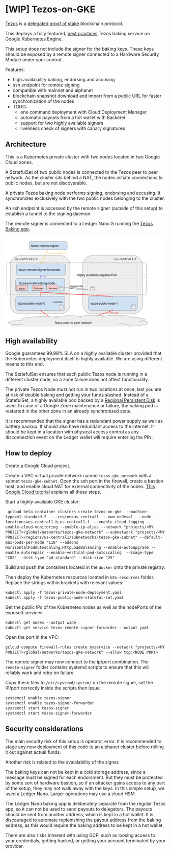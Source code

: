 [WIP] Tezos-on-GKE
==================

[Tezos](http://tezos.gitlab.io/mainnet/) is a [delegated proof of stake](https://bitshares.org/technology/delegated-proof-of-stake-consensus/) blockchain protocol.

This deploys a fully featured, [best practices](https://medium.com/tezos/its-a-baker-s-life-for-me-c214971201e1) Tezos baking service on Google Kubernetes Engine.

This setup does not include the signer for the baking keys. These keys should be exposed by a remote signer connected to a Hardware Security Module under your control.

Features:

* high availaibility baking, endorsing and accusing
* ssh endpoint for remote signing
* compatible with mainnet and alphanet
* blockchain snapshot download and import from a public URL for faster synchronization of the nodes
* TODO:
  * one command deployment with Cloud Deployment Manager
  * automatic payouts from a hot wallet with Backerei
  * support for two highly available signers
  * liveliness check of signers with canary signatures

Architecture
------------

This is a Kubernetes private cluster with two nodes located in two Google Cloud zones.

A StatefulSet of two public nodes is connected to the Tezos peer to peer network. As the cluster sits behind a NAT, the nodes initiate connections to public nodes, but are not discoverable.

A private Tezos baking node performs signing, endorsing and accusing. It synchronizes exclusively with the two public nodes belonging to the cluster.

An ssh endpoint is accessed by the remote signer (outside of this setup) to establish a tunnel to the signing daemon.

The remote signer is connected to a Ledger Nano S running the [Tezos Baking app](https://github.com/obsidiansystems/ledger-app-tezos).

<img src="./k8s-baker.svg">

High availability
-----------------

Google guarantees 99.99% SLA on a highly available cluster provided that the Kubernetes deployment itself is highly available. We are using different means to this end.

The StatefulSet ensures that each public Tezos node is running in a different cluster node, so a zone failure does not affect functionality.

The private Tezos Node must not run in two locations at once, lest you are at risk of double baking and getting your funds slashed. Instead of a StatefulSet, a highly available pod backed by a [Regional Persistent Disk](https://cloud.google.com/compute/docs/disks/#repds) is used. In case of a Google Zone maintenance or failure, the baking pod is restarted in the other zone in an already synchronized state.

It is recommended that the signer has a redundant power supply as well as battery backup. It should also have redundant access to the internet. It should be kept in a location with physical access control as any disconnection event on the Ledger wallet will require entering the PIN.

How to deploy
-------------

Create a Google Cloud project.

Create a VPC virtual private network named `tezos-gke-network` with a subnet `tezos-gke-subnet`. Open the ssh port in the firewall, create a bastion host, and enable cloud NAT for external connectivity of the nodes. [This Google Cloud tutorial](https://cloud.google.com/nat/docs/gke-example) explains all these steps.

Start a highly available GKE cluster:

```
 gcloud beta container clusters create tezos-on-gke  --machine-type=n1-standard-2   --region=us-central1  --num-nodes=1  --node-locations=us-central1-b,us-central1-f  --enable-cloud-logging --enable-cloud-monitoring --enable-ip-alias --network "projects/<MY PROJECT>/global/networks/tezos-gke-network" --subnetwork "projects/<MY PROJECT>/regions/us-central1/subnetworks/tezos-gke-subnet" --default-max-pods-per-node "110" --addons HorizontalPodAutoscaling,HttpLoadBalancing --enable-autoupgrade --enable-autorepair --enable-vertical-pod-autoscaling  --image-type "COS" --disk-type "pd-standard" --disk-size "25"
```

Build and push the containers located in the `docker` onto the private registry.

Then deploy the Kubernetes resources located in `k8s-resources` folder. Replace the strings within brackets with relevant values:

```
kubectl apply -f tezos-private-node-deployment.yaml
kubectl apply -f tezos-public-node-stateful-set.yaml
```

Get the public IPs of the Kubernetes nodes as well as the nodePorts of the exposed services:

```
kubectl get nodes --output wide
kubectl get service tezos-remote-signer-forwarder --output yaml
```

Open the port in the VPC:

```
gcloud compute firewall-rules create myservice --network "projects/<MY PROJECT>/global/networks/tezos-gke-network" --allow tcp:<NODE PORT>
```

The remote signer may now connect to the ip/port combination. The `remote-signer` folder contains systemd scripts to ensure that this will reliably work and retry on failure.

Copy these files to `/etc/systemd/system/` on the remote signer, set the IP/port correctly inside the scripts then issue:

```
systemctl enable tezos-signer
systemctl enable tezos-signer-forwarder
systemctl start tezos-signer
systemctl start tezos-signer-forwarder
```

Security considerations
-----------------------

The main security risk of this setup is operator error. It is recommended to stage any new deployment of this code to an alphanet cluster before rolling it out against actual funds.

Another risk is related to the avaialability of the signer.

The baking keys can not be kept in a cold storage address, since a message must be signed for each endorsment. But they must be protected by some sort of hardware bastion, so if an attacker gains access to any part of the setup, they may not walk away with the keys. In this simple setup, we used a Ledger Nano. Larger operations may use a cloud HSM.

The Ledger Nano baking app is deliberately separate from the regular Tezos app, so it can not be used to send payouts to delegators. The payouts should be sent from another address, which is kept in a hot wallet. It is discouraged to automate replenishing the payout address from the baking address, as this would require the baking address to be kept in a hot wallet.

There are also risks inherent with using GCP, such as loosing access to your credentials, getting hacked, or getting your account terminated by your provider.

